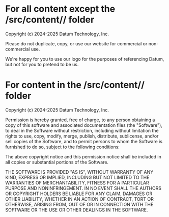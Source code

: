 # For all content except the /src/content// folder

Copyright (c) 2024-2025 Datum Technology, Inc.

Please do not duplicate, copy, or use our website for commercial or non-
commercial use.

We're happy for you to use our logo for the purposes of referencing Datum, but 
not for you to pretend to be us.

# For content in the /src/content// folder

Copyright (c) 2024-2025 Datum Technology, Inc.

Permission is hereby granted, free of charge, to any person obtaining a copy
of this software and associated documentation files (the "Software"), to deal
in the Software without restriction, including without limitation the rights
to use, copy, modify, merge, publish, distribute, sublicense, and/or sell
copies of the Software, and to permit persons to whom the Software is
furnished to do so, subject to the following conditions:

The above copyright notice and this permission notice shall be included in all
copies or substantial portions of the Software.

THE SOFTWARE IS PROVIDED "AS IS", WITHOUT WARRANTY OF ANY KIND, EXPRESS OR
IMPLIED, INCLUDING BUT NOT LIMITED TO THE WARRANTIES OF MERCHANTABILITY,
FITNESS FOR A PARTICULAR PURPOSE AND NONINFRINGEMENT. IN NO EVENT SHALL THE
AUTHORS OR COPYRIGHT HOLDERS BE LIABLE FOR ANY CLAIM, DAMAGES OR OTHER
LIABILITY, WHETHER IN AN ACTION OF CONTRACT, TORT OR OTHERWISE, ARISING FROM,
OUT OF OR IN CONNECTION WITH THE SOFTWARE OR THE USE OR OTHER DEALINGS IN THE
SOFTWARE.
